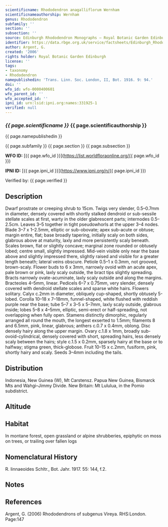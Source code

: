 ```yaml
---
scientificname: Rhododendron anagalliflorum Wernham
scientificnameauthorship: Wernham
genus: Rhododendron
subfamily: ''
section: ''
subsection: ''
source: Edinburgh Rhododendron Monographs – Royal Botanic Garden Edinburgh
identifier: https://data.rbge.org.uk/service/factsheets/Edinburgh_Rhododendron_Monographs.xhtml
author: Argent, G.
created: '2006'
rights holder: Royal Botanic Garden Edinburgh
license: ''
tags:
- taxonomy
- Rhododendron
namepublishedin: 'Trans. Linn. Soc. London, II, Bot. 1916. 9: 94.'
doi: ''
wfo_id: wfo-0000400601
wfo_parent_id: ''
wfo_accepted_id: ''
ipni_id: urn:lsid:ipni.org:names:331925-1
verified: null
---
```

### _{{ page.scientificname }}_ {{ page.scientificauthorship }}
 {{ page.namepublishedin }}

{{ page.subfamily }} {{ page.section }} {{ page.subsection }}

**WFO ID:** [{{ page.wfo_id }}](https://list.worldfloraonline.org/{{ page.wfo_id }})

**IPNI ID:** [{{ page.ipni_id }}](https://www.ipni.org/n/{{ page.ipni_id }})

Verified by: {{ page.verified }}



## Description
Dwarf prostrate or creeping shrub to 15cm. Twigs very slender, 0.5–0.7mm in diameter, densely covered with shortly stalked dendroid or sub-sessile stellate scales at first, warty in the older glabrescent parts; internodes 0.5–2.5cm. Leaves 3–5 together in tight pseudowhorls at the upper 3–4 nodes. Blade 3–7 x 1–2.5mm, elliptic or sub-obovate; apex sub-acute or obtuse; margin entire, flat; base broadly tapering, initially scaly on both sides, glabrous above at maturity, laxly and more persistently scaly beneath. Scales brown, flat or slightly concave; marginal zone rounded or obtusely lobed; centre small, slightly impressed. Mid-vein visible only near the base above and slightly impressed there, slightly raised and visible for a greater length beneath; lateral veins obscure. Petiole 0.5–1 x 0.3mm, not grooved, brown-scaly. Flower buds to 6 x 3mm, narrowly ovoid with an acute apex, pale brown or pink, laxly scaly outside, the bract tips slightly spreading. Bracts narrowly ovate-acuminate, laxly scaly outside and along the margins. Bracteoles 4–5mm, linear. Pedicels 6–7 x 0.75mm, very slender, densely covered with dendroid stellate scales and sparse white hairs. Flowers solitary. Calyx c.2mm in diameter, obliquely cup-shaped, shortly obtusely 5-lobed. Corolla 10–18 x 7–18mm, funnel-shaped, white flushed with reddish purple near the base; tube 5–7 x 3–5 x 5–7mm, laxly scaly outside, glabrous inside; lobes 5–8 x 4–5mm, elliptic, semi-erect or half-spreading, not overlapping when fully open. Stamens distinctly dimorphic, regularly arranged all round the mouth, the longest exserted to 1.5mm; filaments 8 and 6.5mm, pink, linear, glabrous; anthers c.0.7 x 0.4mm, oblong. Disc densely hairy along the upper margin. Ovary c.1.8 x 1mm, broadly sub-ovoid-cylindrical, densely covered with short, spreading hairs, less densely scaly between the hairs; style c.1.5 x 0.2mm, sparsely hairy at the base or to halfway; stigma green, thick-globose. Fruit 10–15 x c.2mm, fusiform, pink, shortly hairy and scaly. Seeds 3–4mm including the tails.

## Distribution
Indonesia, New Guinea (W), Mt Carstensz. Papua New Guinea, Bismarck Mts and Wahgi–Jimmy Divide. New Britain: Mt Lululua, in the Pomio subdistrict.

## Altitude


## Habitat
In montane forest, open grassland or alpine shrubberies, epiphytic on moss on trees, or trailing over fallen logs

## Nomenclatural History
R. linnaeoides Schltr., Bot. Jahr. 1917. 55: 144, f.2.
                       
## Notes


## References

Argent, G. (2006) Rhododendrons of subgenus Vireya. RHS:London. Page:147
